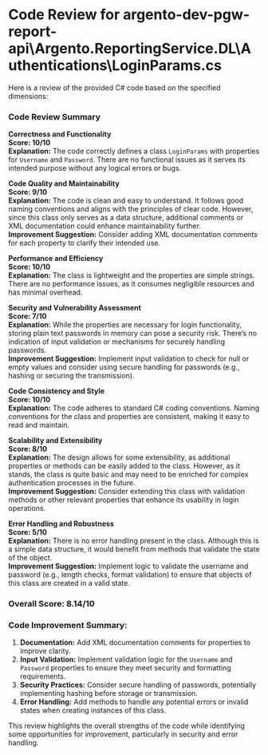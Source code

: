 # Code Review for argento-dev-pgw-report-api\Argento.ReportingService.DL\Authentications\LoginParams.cs

Here is a review of the provided C# code based on the specified dimensions:

### Code Review Summary

**Correctness and Functionality**  
**Score: 10/10**  
**Explanation:** The code correctly defines a class `LoginParams` with properties for `Username` and `Password`. There are no functional issues as it serves its intended purpose without any logical errors or bugs.

**Code Quality and Maintainability**  
**Score: 9/10**  
**Explanation:** The code is clean and easy to understand. It follows good naming conventions and aligns with the principles of clear code. However, since this class only serves as a data structure, additional comments or XML documentation could enhance maintainability further.  
**Improvement Suggestion:** Consider adding XML documentation comments for each property to clarify their intended use.

**Performance and Efficiency**  
**Score: 10/10**  
**Explanation:** The class is lightweight and the properties are simple strings. There are no performance issues, as it consumes negligible resources and has minimal overhead.

**Security and Vulnerability Assessment**  
**Score: 7/10**  
**Explanation:** While the properties are necessary for login functionality, storing plain text passwords in memory can pose a security risk. There’s no indication of input validation or mechanisms for securely handling passwords.  
**Improvement Suggestion:** Implement input validation to check for null or empty values and consider using secure handling for passwords (e.g., hashing or securing the transmission).

**Code Consistency and Style**  
**Score: 10/10**  
**Explanation:** The code adheres to standard C# coding conventions. Naming conventions for the class and properties are consistent, making it easy to read and maintain.

**Scalability and Extensibility**  
**Score: 8/10**  
**Explanation:** The design allows for some extensibility, as additional properties or methods can be easily added to the class. However, as it stands, the class is quite basic and may need to be enriched for complex authentication processes in the future.  
**Improvement Suggestion:** Consider extending this class with validation methods or other relevant properties that enhance its usability in login operations.

**Error Handling and Robustness**  
**Score: 5/10**  
**Explanation:** There is no error handling present in the class. Although this is a simple data structure, it would benefit from methods that validate the state of the object.  
**Improvement Suggestion:** Implement logic to validate the username and password (e.g., length checks, format validation) to ensure that objects of this class are created in a valid state.

### Overall Score: 8.14/10

### Code Improvement Summary:
1. **Documentation:** Add XML documentation comments for properties to improve clarity.
2. **Input Validation:** Implement validation logic for the `Username` and `Password` properties to ensure they meet security and formatting requirements.
3. **Security Practices:** Consider secure handling of passwords, potentially implementing hashing before storage or transmission.
4. **Error Handling:** Add methods to handle any potential errors or invalid states when creating instances of this class.

This review highlights the overall strengths of the code while identifying some opportunities for improvement, particularly in security and error handling.